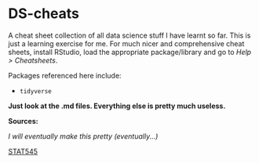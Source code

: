 # DS-cheats

A cheat sheet collection of all data science stuff I have learnt so far. This is just a learning exercise for me. For much nicer and comprehensive cheat sheets, install RStudio, load the appropriate package/library and go to *Help > Cheatsheets*.

Packages referenced here include:

* `tidyverse`

**Just look at the .md files. Everything else is pretty much useless.**

**Sources:**

*I will eventually make this pretty (eventually...)*


[STAT545](https://stat545.com)
